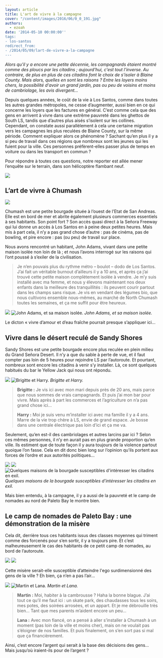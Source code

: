 ```yaml
---
layout: article
title: L'art de vivre à la campagne
cover: "/content/images/2016/06/0_0_191.jpg"
authors:
  - ezoah
date: '2014-05-10 00:00:00''
tags:
- los-santos
redirect_from:
- /2014/05/09/lart-de-vivre-a-la-campagne
---
```


_Alors qu'il y a encore une petite décennie, les campagnards étaient montré comme des ploucs par les citadins ; aujourd'hui, c'est tout l'inverse. Au contraire, de plus en plus de ces citadins font le choix de s'isoler à Blaine County. Mais alors, quelles en sont les raisons ? Entre les loyers moins chers, la possibilité d'avoir un grand jardin, pas ou peu de voisins et moins de cambriolage, les avis divergent..._

Depuis quelques années, le coût de la vie à Los Santos, comme dans toutes les autres grandes métropoles, ne cesse d’augmenter, aussi bien en ce qui concerne les loyers que les factures en général. C’est comme cela que des gens en arrivent à vivre dans une extrême pauvreté dans les ghettos de South LS, tandis que d’autres plus aisés s’isolent sur les collines. Cependant, on constate aussi parallèlement à cela une certaine migration vers les campagnes les plus reculées de Blaine County, sur la même période. Comment expliquer alors ce phénomène ? Sachant qu’en plus il y a si peu de travail dans ces régions que nombreux sont les jeunes qui les fuient pour la ville. Ces personnes préfèrent-elles passer plus de temps en voiture ou dans les transport en commun ?

Pour répondre à toutes ces questions, notre reporter est allée mener l’enquête sur le terrain, dans son hélicoptère flambant neuf.

![](/content/images/2016/06/0_0_192.jpg)

## L’art de vivre à Chumash

![](/content/images/2016/06/0_0_193.jpg)

Chumash est une petite bourgade située à l’ouest de l’Etat de San Andreas. Elle est en bord de mer et abrite également plusieurs commerces essentiels à ses habitants. Son point fort ? Son accès quasi direct à la Señora Freeway qui lui donne un accès à Los Santos en à peine deux petites heures. Mais mis à part cela, il n’y a pas grand chose d’autre : pas de cinéma, pas de bowling, et pire encore : pas (ou peu) de travail sur place.

Nous avons rencontré un habitant, John Adams, vivant dans une petite maison isolée non loin de là ; et nous l’avons interrogé sur les raisons qui l’ont poussé à s’exiler de la civilisation.

> Je n’en pouvais plus du rythme métro – boulot – dodo de Los Santos. J’ai fait un véritable burnout d’ailleurs il y a 10 ans, et après ça j’ai trouvé cette petite maison complètement isolée à vendre. Je m’y suis installé avec ma femme, et nous y élevons maintenant nos deux enfants dans la meilleure des tranquillités : ils peuvent courir partout dans les champs sans risque. Je vis en vendant des légumes bio, que nous cultivons ensemble nous-mêmes, au marché de North Chumash toutes les semaines, et ça me suffit pour être heureux.

![](/content/images/2016/06/0_0_194.jpg)
![John Adams, et sa maison isolée.](/content/images/2016/06/0_0_195.jpg)
_John Adams, et sa maison isolée._

Le dicton « vivre d’amour et d’eau fraîche pourrait presque s’appliquer ici…

## Vivre dans le désert reculé de Sandy Shores

Sandy Shores est une petite bourgade encore plus reculée en plein milieu du Grand Señora Desert. Il n’y a que du sable à perte de vue, et il faut compter pas loin de 5 heures pour rejoindre LS par l’autoroute. Et pourtant, nombreux sont encore les citadins à venir s’y installer. Là, ce sont quelques habitués du bar le Yellow Jack qui nous ont répondu.

![](/content/images/2016/06/0_0_196.jpg)
![Brigitte et Harry.](/content/images/2016/06/0_0_197.jpg)
_Brigitte et Harry._

> **Brigitte :** Je vis ici avec mon mari depuis près de 20 ans, mais parce que nous sommes de vrais campagnards. Et puis j’ai mon bar pour vivre. Mais après à part les commerces et l’agriculture on n’a pas grand chose ici…
> 
> **Harry :** Moi je suis venu m’installer ici avec ma famille il y a 4 ans. Marre de la vie trop chère à LS, envie de grand espace. Je bosse dans une centrale électrique pas loin d’ici et ça me va.

Seulement, qu’en est-il des cambriolages et autres larcins par ici ? Selon ces mêmes personnes, il n’y en aurait pas en plus grande proportion qu’en ville. Ils estiment que de toute façon il y aura toujours de la violence partout quoique l’on fasse. Cela en dit donc bien long sur l’opinion qu’ils portent aux forces de l’ordre et aux autorités politiques…

![](/content/images/2016/06/0_0_198.jpg)
![](/content/images/2016/06/0_0_199.jpg)
![Quelques maisons de la bourgade susceptibles d'intéresser les citadins en exil.](/content/images/2016/06/0_0_200.jpg)
_Quelques maisons de la bourgade susceptibles d'intéresser les citadins en exil._

Mais bien entendu, à la campagne, il y a aussi de la pauvreté et le camp de nomades au nord de Paleto Bay le montre bien.

## Le camp de nomades de Paleto Bay : une démonstration de la misère

Cela dit, derrière tous ces habitants issus des classes moyennes qui triment comme des forcenés pour s’en sortir, il y a toujours pire. Et c’est malheureusement le cas des habitants de ce petit camp de nomades, au bord de l’autoroute.

![](/content/images/2016/06/0_0_201.jpg)
![](/content/images/2016/06/0_0_202.jpg)

Cette misère serait-elle susceptible d’atteindre l'ego surdimensionné des gens de la ville ? Eh bien, ça n’en a pas l’air…

![](/content/images/2016/06/0_0_203.jpg)
![Martin et Lana.](/content/images/2016/06/0_0_204.jpg)
_Martin et Lana._

> **Martin :** Moi, habiter à la cambrousse ? Haha la bonne blague. J’ai tout ce qu’il me faut ici : un skate park, des chaudasses tous les soirs, mes potes, des soirées arrosées, et un appart. Et je me débrouille très bien… Tant que mes parents m’aident encore un peu…
> 
> **Lana :** Avec mon fiancé, on a pensé à aller s’installer à Chumash à un moment (pas loin de la ville et moins cher), mais on ne voulait pas s’éloigner de nos familles. Et puis finalement, on s’en sort pas si mal que ça financièrement.

Ainsi, c’est encore l’argent qui serait à la base des décisions des gens… Mais jusqu’où iraient-ils pour de l’argent ?